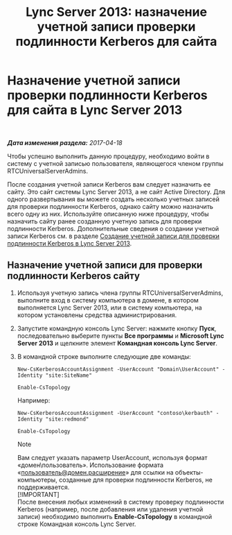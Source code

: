 ﻿---
title: 'Lync Server 2013: назначение учетной записи проверки подлинности Kerberos для сайта'
TOCTitle: Назначение учетной записи проверки подлинности Kerberos для сайта
ms:assetid: 3d9c587c-c8b8-4f81-8ed9-1458a31fc292
ms:mtpsurl: https://technet.microsoft.com/ru-ru/library/Gg425901(v=OCS.15)
ms:contentKeyID: 49309521
ms.date: 04/20/2017
mtps_version: v=OCS.15
ms.translationtype: HT
---

# Назначение учетной записи проверки подлинности Kerberos для сайта в Lync Server 2013

 

_**Дата изменения раздела:** 2017-04-18_

Чтобы успешно выполнить данную процедуру, необходимо войти в систему с учетной записью пользователя, являющегося членом группы RTCUniversalServerAdmins.

После создания учетной записи Kerberos вам следует назначить ее сайту. Это сайт системы Lync Server 2013, а не сайт Active Directory. Для одного развертывания вы можете создать несколько учетных записей для проверки подлинности Kerberos, однако сайту можно назначить всего одну из них. Используйте описанную ниже процедуру, чтобы назначить сайту ранее созданную учетную запись для проверки подлинности Kerberos. Дополнительные сведения о создании учетной записи Kerberos см. в разделе [Создание учетной записи для проверки подлинности Kerberos в Lync Server 2013](lync-server-2013-create-a-kerberos-authentication-account.md).

## Назначение учетной записи для проверки подлинности Kerberos сайту

1.  Используя учетную запись члена группы RTCUniversalServerAdmins, выполните вход в систему компьютера в домене, в котором выполняется Lync Server 2013, или в систему компьютера, на котором установлены средства администрирования.

2.  Запустите командную консоль Lync Server: нажмите кнопку **Пуск**, последовательно выберите пункты **Все программы** и **Microsoft Lync Server 2013** и щелкните элемент **Командная консоль Lync Server**.

3.  В командной строке выполните следующие две команды:
    
        New-CsKerberosAccountAssignment -UserAccount "Domain\UserAccount" -Identity "site:SiteName"
    
        Enable-CsTopology
    
    Например:
    
        New-CsKerberosAccountAssignment -UserAccount "contoso\kerbauth" -Identity "site:redmond"
    
        Enable-CsTopology
    
    > [!NOTE]  
    > Вам следует указать параметр UserAccount, используя формат «домен\пользователь». Использование формата «пользователь@домен.расширение» для ссылки на объекты-компьютеры, созданные для проверки подлинности Kerberos, не поддерживается.    
    > [!IMPORTANT]  
    > После внесения любых изменений в систему проверку подлинности Kerberos (например, после добавления или удаления учетной записи) необходимо выполнить <strong>Enable-CsTopology</strong> в командной строке Командная консоль Lync Server.
